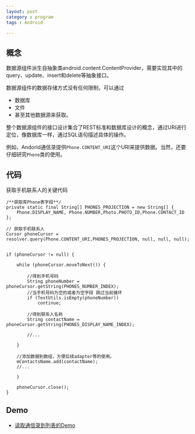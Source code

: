 ```yaml
---
layout: post
category : program
tags : Android

---
```


## 概念

数据源组件派生自抽象类android.content.ContentProvider，需要实现其中的query、update、insert和delete等抽象接口。

数据源组件的数据存储方式没有任何限制，可以通过

* 数据库
* 文件
* 甚至其他数据源来获取。

整个数据源组件的接口设计集合了REST标准和数据库设计的概念，通过URI进行定位，像数据库一样，通过SQL语句描述具体的操作。

例如，Andorid通信录提供`Phone.CONTENT_URI`这个URI来提供数据。当然，还要仔细研究`Phone`类的使用。

## 代码

获取手机联系人的关键代码

	/**获取库Phone表字段**/
    private static final String[] PHONES_PROJECTION = new String[] {
	    Phone.DISPLAY_NAME, Phone.NUMBER,Photo.PHOTO_ID,Phone.CONTACT_ID };
	
	// 获取手机联系人
	Cursor phoneCursor = resolver.query(Phone.CONTENT_URI,PHONES_PROJECTION, null, null, null);


	if (phoneCursor != null) {
	    
	    while (phoneCursor.moveToNext()) {

			//得到手机号码
			String phoneNumber = phoneCursor.getString(PHONES_NUMBER_INDEX);
			//当手机号码为空的或者为空字段 跳过当前循环
			if (TextUtils.isEmpty(phoneNumber))
		    	continue;
		
			//得到联系人名称
			String contactName = phoneCursor.getString(PHONES_DISPLAY_NAME_INDEX);
		
			//...
		
		}
		
		//添加数据到数组，方便后续adapter等的使用。
		mContactsName.add(contactName);
		//...
		
	    }

	    phoneCursor.close();
	}

## Demo
- [读取通信录到列表的Demo](https://github.com/neosdong/Android-Training/tree/master/PRVD_Contacts)
